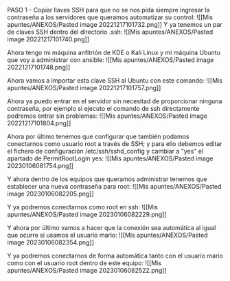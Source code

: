 PASO 1 - Copiar llaves SSH para que no se nos pida siempre ingresar la contraseña a los servidores que queramos automatizar su control:
![[Mis apuntes/ANEXOS/Pasted image 20221217101732.png]]
Y ya tenemos un par de claves SSH dentro del directorio .ssh:
![[Mis apuntes/ANEXOS/Pasted image 20221217101740.png]]

Ahora tengo mi máquina anfitrión de KDE o Kali Linux y mi máquina Ubuntu que voy a administrar con ansible:
![[Mis apuntes/ANEXOS/Pasted image 20221217101748.png]]

Ahora vamos a importar esta clave SSH al Ubuntu con este comando:
![[Mis apuntes/ANEXOS/Pasted image 20221217101757.png]]

Ahora ya puedo entrar en el servidor sin necesitad de proporcionar ninguna contraseña, por ejemplo si ejecuto el comando de ssh directamente podremos entrar sin problemas:
![[Mis apuntes/ANEXOS/Pasted image 20221217101804.png]]

Ahora por último tenemos que configurar que también podamos conectarnos como usuario root a través de SSH; y para ello debemos editar el fichero de configuración /etc/ssh/sshd_config y cambiar a "yes" el apartado de PermitRootLogin yes:
![[Mis apuntes/ANEXOS/Pasted image 20230106081754.png]]

Y ahora dentro de los equipos que queramos administrar tenemos que establecer una nueva contraseña para root:
![[Mis apuntes/ANEXOS/Pasted image 20230106082205.png]]

Y ya podremos conectarnos como root en ssh:
![[Mis apuntes/ANEXOS/Pasted image 20230106082229.png]]

Y ahora por último vamos a hacer que la conexión sea automática al igual que ocurre si usamos el usuario mario:
![[Mis apuntes/ANEXOS/Pasted image 20230106082354.png]]

Y ya podremos conectarnos de forma automática tanto con el usuario mario como con el usuario root dentro de este equipo:
![[Mis apuntes/ANEXOS/Pasted image 20230106082522.png]]
